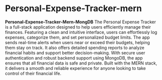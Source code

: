 # Personal-Expense-Tracker-mern

**Personal-Expense-Tracker-Mern-MongDB**
The Personal Expense Tracker is a full-stack application designed to help users efficiently manage their finances. Featuring a clean and intuitive interface, users can effortlessly log expenses, categorize them, and set personalized budget limits. The app sends real-time alerts when users near or exceed their budgets, helping them stay on track. It also offers detailed spending reports to analyze financial habits and support better decision-making. With secure user authentication and robust backend support using MongoDB, the app ensures that all financial data is safe and private. Built with the MERN stack, it delivers a smooth and reliable experience for anyone looking to take control of their financial life.

